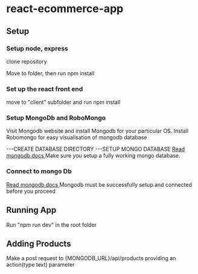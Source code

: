 # react-ecommerce-app
<h2> Setup </h2>
<h3> Setup node, express </h3>
clone repository

Move to folder, then run npm install
<h3> Set up the react front end </h3>
move to "client" subfolder and run npm install

<h3> Setup MongoDb and RoboMongo </h3>
Visit Mongodb website and install Mongodb for your particular OS.
Install Robomongo for easy visualisation of mongodb database

---CREATE DATABASE DIRECTORY
---SETUP MONGO DATABASE
<a href="https://docs.mongodb.com/manual/tutorial/" > Read mongodb docs </a>
Make sure you setup a fully working mongo database.
<h3> Connect to mongo Db </h3>
<a href="https://docs.mongodb.com/manual/tutorial/" > Read mongodb docs </a>
Mongodb must be successfully setup and connected before you proceed
<br>
<h2> Running App </h2>

Run "npm run dev" in the root folder

<h2> Adding Products </h2>
Make a post request to {MONGODB_URL}/api/products providing an action(type text) parameter
